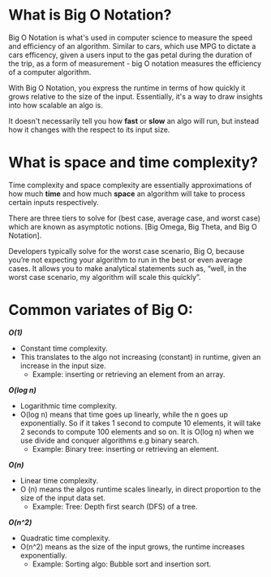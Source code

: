 # What is Big O Notation?

Big O Notation is what's used in computer science to measure the speed and efficiency of an algorithm. Similar to cars, which use MPG to dictate a cars efficency, given a users input to the gas petal during the duration of the trip, as a form of measurement - big O notation measures the efficiency of a computer algorithm.

With Big O Notation, you express the runtime in terms of how quickly it grows relative to the size of the input. Essentially, it's a way to draw insights into how scalable an algo is.

It doesn't necessarily tell you how **fast** or **slow** an algo will run, but instead how it changes with the respect to its input size.

# What is space and time complexity?

Time complexity and space complexity are essentially approximations of how much **time** and how much **space** an algorithm will take to process certain inputs respectively.

There are three tiers to solve for (best case, average case, and worst case) which are known as asymptotic notions. [Big Omega, Big Theta, and Big O Notation].

Developers typically solve for the worst case scenario, Big O, because you’re not expecting your algorithm to run in the best or even average cases. It allows you to make analytical statements such as, “well, in the worst case scenario, my algorithm will scale this quickly”.

# Common variates of Big O:

**_O(1)_**

- Constant time complexity.
- This translates to the algo not increasing (constant) in runtime, given an increase in the input size.
  - Example: inserting or retrieving an element from an array.

**_O(log n)_**

- Logarithmic time complexity.
- O(log n) means that time goes up linearly, while the n goes up exponentially. So if it takes 1 second to compute 10 elements, it will take 2 seconds to compute 100 elements and so on. It is O(log n) when we use divide and conquer algorithms e.g binary search.
  - Example: Binary tree: inserting or retrieving an element.

**_O(n)_**

- Linear time complexity.
- O (n) means the algos runtime scales linearly, in direct proportion to the size of the input data set.
  - Example: Tree: Depth first search (DFS) of a tree.

**_O(n^2)_**

- Quadratic time complexity.
- O(n^2) means as the size of the input grows, the runtime increases exponentially.
  - Example: Sorting algo: Bubble sort and insertion sort.
